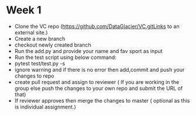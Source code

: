 # Week 1

- Clone the VC repo (https://github.com/DataGlacier/VC.gitLinks to an external site.)
- Create a new branch
- checkout newly created branch
- Run the add.py and provide your name and fav sport as input
- Run the test script using below command:      
- pytest test/test.py -s
- ignore warning and if there is no error then add,commit and push your changes to repo
- create pull request and assign to reviewer ( If you are working in the group else push the changes to your own repo and submit the URL of that)
- If reviewer approves then merge the changes to master ( optional as this is individual assignment.)

